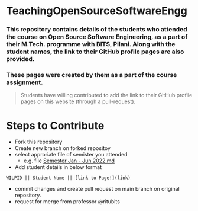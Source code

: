 # TeachingOpenSourceSoftwareEngg
### This repository contains details of the students who attended the course on Open Source Software Engineering, as a part of their M.Tech. programme with BITS, Pilani. Along with the student names, the link to their GitHub profile pages are also provided.
### These pages were created by them as a part of the course assignment.

> Students have willing contributed to add the link to their GitHub profile pages on this website (through a pull-request).

# Steps to Contribute

- Fork this repository
- Create new branch on forked repositoy
- select approriate file of semister you attended
  - e.g. file [Semester Jan - Jun 2022.md](Semester%20Jan%20-%20Jun%202022.md)
- Add student details in below format

`WILPID || Student Name || [link to Page!](link)`
- commit changes and create pull request on main branch on original repository.
- request for merge from professor @ritubits

